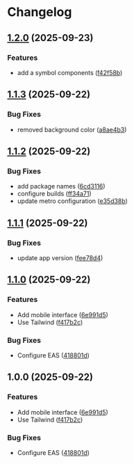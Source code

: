# Changelog

## [1.2.0](https://github.com/sptlco/spatial/compare/spatial-interface-mobile-1.1.3...spatial-interface-mobile-1.2.0) (2025-09-23)


### Features

* add a symbol components ([f42f58b](https://github.com/sptlco/spatial/commit/f42f58b265c331fdf2abd18349d1d79ac24326f7))

## [1.1.3](https://github.com/sptlco/spatial/compare/spatial-interface-mobile-1.1.2...spatial-interface-mobile-1.1.3) (2025-09-22)


### Bug Fixes

* removed background color ([a8ae4b3](https://github.com/sptlco/spatial/commit/a8ae4b3af8d12d95c353aca02d0e3b08c1f8e3ea))

## [1.1.2](https://github.com/sptlco/spatial/compare/spatial-interface-mobile-1.1.1...spatial-interface-mobile-1.1.2) (2025-09-22)


### Bug Fixes

* add package names ([6cd3116](https://github.com/sptlco/spatial/commit/6cd311665ebe554481e417d49f39aee9fc0a1cf8))
* configure builds ([ff34a71](https://github.com/sptlco/spatial/commit/ff34a71f26018dc2efa2cae75a0b0691e36da38d))
* update metro configuration ([e35d38b](https://github.com/sptlco/spatial/commit/e35d38b8e891cfc6b7050439315c9f5eb2e3bb50))

## [1.1.1](https://github.com/sptlco/spatial/compare/spatial-interface-mobile-1.1.0...spatial-interface-mobile-1.1.1) (2025-09-22)


### Bug Fixes

* update app version ([fee78d4](https://github.com/sptlco/spatial/commit/fee78d451e6db807a1c79655f9c6b1b8721a45ae))

## [1.1.0](https://github.com/sptlco/spatial/compare/spatial-interface-mobile-1.0.0...spatial-interface-mobile-1.1.0) (2025-09-22)


### Features

* Add mobile interface ([6e991d5](https://github.com/sptlco/spatial/commit/6e991d5bec6f6443e8e20bdde1dba6d66480b87d))
* Use Tailwind ([f417b2c](https://github.com/sptlco/spatial/commit/f417b2c520304de1226e3afafb9004de86730bee))


### Bug Fixes

* Configure EAS ([418801d](https://github.com/sptlco/spatial/commit/418801d2249cdf98028561762f38331ee7a184f9))

## 1.0.0 (2025-09-22)


### Features

* Add mobile interface ([6e991d5](https://github.com/sptlco/spatial/commit/6e991d5bec6f6443e8e20bdde1dba6d66480b87d))
* Use Tailwind ([f417b2c](https://github.com/sptlco/spatial/commit/f417b2c520304de1226e3afafb9004de86730bee))


### Bug Fixes

* Configure EAS ([418801d](https://github.com/sptlco/spatial/commit/418801d2249cdf98028561762f38331ee7a184f9))
